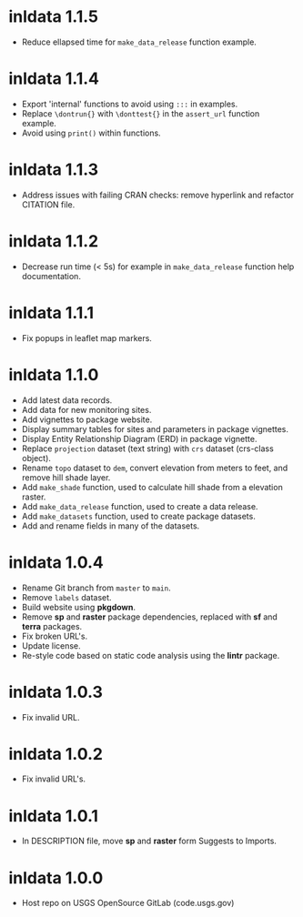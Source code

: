 # inldata 1.1.5

- Reduce ellapsed time for `make_data_release` function example.

# inldata 1.1.4

- Export 'internal' functions to avoid using `:::` in examples.
- Replace `\dontrun{}` with `\donttest{}` in the `assert_url` function example.
- Avoid using `print()` within functions.

# inldata 1.1.3

- Address issues with failing CRAN checks: remove hyperlink and refactor CITATION file.

# inldata 1.1.2

- Decrease run time (< 5s) for example in `make_data_release` function help documentation.

# inldata 1.1.1

- Fix popups in leaflet map markers.

# inldata 1.1.0

- Add latest data records.
- Add data for new monitoring sites.
- Add vignettes to package website.
- Display summary tables for sites and parameters in package vignettes.
- Display Entity Relationship Diagram (ERD) in package vignette.
- Replace `projection` dataset (text string) with `crs` dataset (crs-class object).
- Rename `topo` dataset to `dem`, convert elevation from meters to feet, and remove hill shade layer.
- Add `make_shade` function, used to calculate hill shade from a elevation raster.
- Add `make_data_release` function, used to create a data release.
- Add `make_datasets` function, used to create package datasets.
- Add and rename fields in many of the datasets.

# inldata 1.0.4

- Rename Git branch from `master` to `main`.
- Remove `labels` dataset.
- Build website using **pkgdown**.
- Remove **sp** and **raster** package dependencies, replaced with **sf** and **terra** packages.
- Fix broken URL's.
- Update license.
- Re-style code based on static code analysis using the **lintr** package.

# inldata 1.0.3

- Fix invalid URL.

# inldata 1.0.2

- Fix invalid URL's.

# inldata 1.0.1

- In DESCRIPTION file, move **sp** and **raster** form Suggests to Imports.

# inldata 1.0.0

- Host repo on USGS OpenSource GitLab (code.usgs.gov)
